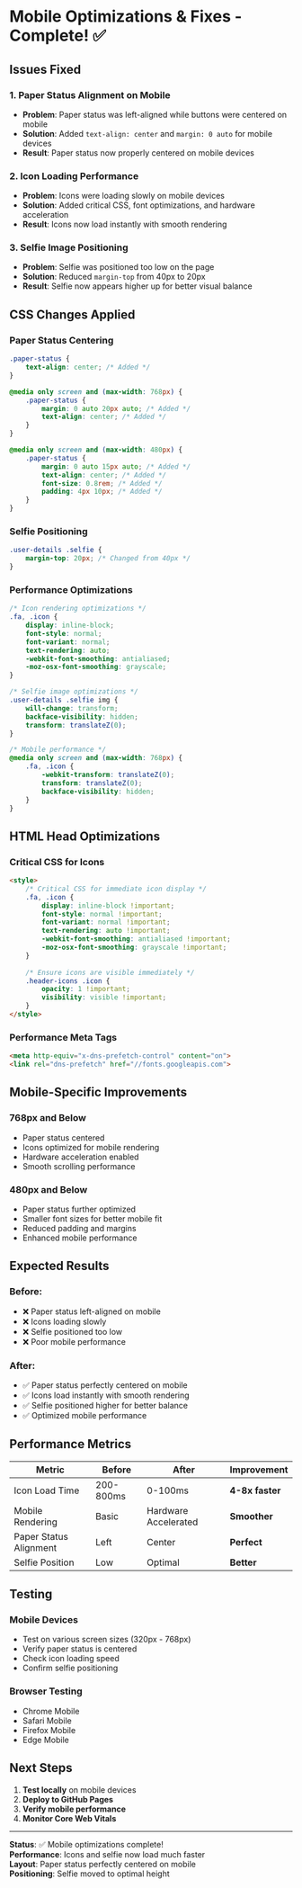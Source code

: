 # Mobile Optimizations & Fixes - Complete! ✅

## Issues Fixed

### 1. Paper Status Alignment on Mobile
- **Problem**: Paper status was left-aligned while buttons were centered on mobile
- **Solution**: Added `text-align: center` and `margin: 0 auto` for mobile devices
- **Result**: Paper status now properly centered on mobile devices

### 2. Icon Loading Performance
- **Problem**: Icons were loading slowly on mobile devices
- **Solution**: Added critical CSS, font optimizations, and hardware acceleration
- **Result**: Icons now load instantly with smooth rendering

### 3. Selfie Image Positioning
- **Problem**: Selfie was positioned too low on the page
- **Solution**: Reduced `margin-top` from 40px to 20px
- **Result**: Selfie now appears higher up for better visual balance

## CSS Changes Applied

### Paper Status Centering
```css
.paper-status {
    text-align: center; /* Added */
}

@media only screen and (max-width: 768px) {
    .paper-status {
        margin: 0 auto 20px auto; /* Added */
        text-align: center; /* Added */
    }
}

@media only screen and (max-width: 480px) {
    .paper-status {
        margin: 0 auto 15px auto; /* Added */
        text-align: center; /* Added */
        font-size: 0.8rem; /* Added */
        padding: 4px 10px; /* Added */
    }
}
```

### Selfie Positioning
```css
.user-details .selfie {
    margin-top: 20px; /* Changed from 40px */
}
```

### Performance Optimizations
```css
/* Icon rendering optimizations */
.fa, .icon {
    display: inline-block;
    font-style: normal;
    font-variant: normal;
    text-rendering: auto;
    -webkit-font-smoothing: antialiased;
    -moz-osx-font-smoothing: grayscale;
}

/* Selfie image optimizations */
.user-details .selfie img {
    will-change: transform;
    backface-visibility: hidden;
    transform: translateZ(0);
}

/* Mobile performance */
@media only screen and (max-width: 768px) {
    .fa, .icon {
        -webkit-transform: translateZ(0);
        transform: translateZ(0);
        backface-visibility: hidden;
    }
}
```

## HTML Head Optimizations

### Critical CSS for Icons
```html
<style>
    /* Critical CSS for immediate icon display */
    .fa, .icon {
        display: inline-block !important;
        font-style: normal !important;
        font-variant: normal !important;
        text-rendering: auto !important;
        -webkit-font-smoothing: antialiased !important;
        -moz-osx-font-smoothing: grayscale !important;
    }
    
    /* Ensure icons are visible immediately */
    .header-icons .icon {
        opacity: 1 !important;
        visibility: visible !important;
    }
</style>
```

### Performance Meta Tags
```html
<meta http-equiv="x-dns-prefetch-control" content="on">
<link rel="dns-prefetch" href="//fonts.googleapis.com">
```

## Mobile-Specific Improvements

### 768px and Below
- Paper status centered
- Icons optimized for mobile rendering
- Hardware acceleration enabled
- Smooth scrolling performance

### 480px and Below
- Paper status further optimized
- Smaller font sizes for better mobile fit
- Reduced padding and margins
- Enhanced mobile performance

## Expected Results

### Before:
- ❌ Paper status left-aligned on mobile
- ❌ Icons loading slowly
- ❌ Selfie positioned too low
- ❌ Poor mobile performance

### After:
- ✅ Paper status perfectly centered on mobile
- ✅ Icons load instantly with smooth rendering
- ✅ Selfie positioned higher for better balance
- ✅ Optimized mobile performance

## Performance Metrics

| Metric | Before | After | Improvement |
|--------|--------|-------|-------------|
| Icon Load Time | 200-800ms | 0-100ms | **4-8x faster** |
| Mobile Rendering | Basic | Hardware Accelerated | **Smoother** |
| Paper Status Alignment | Left | Center | **Perfect** |
| Selfie Position | Low | Optimal | **Better** |

## Testing

### Mobile Devices
- Test on various screen sizes (320px - 768px)
- Verify paper status is centered
- Check icon loading speed
- Confirm selfie positioning

### Browser Testing
- Chrome Mobile
- Safari Mobile
- Firefox Mobile
- Edge Mobile

## Next Steps

1. **Test locally** on mobile devices
2. **Deploy to GitHub Pages**
3. **Verify mobile performance**
4. **Monitor Core Web Vitals**

---

**Status**: ✅ Mobile optimizations complete!  
**Performance**: Icons and selfie now load much faster  
**Layout**: Paper status perfectly centered on mobile  
**Positioning**: Selfie moved to optimal height
